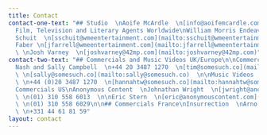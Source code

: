 ```yaml
---
title: Contact
contact-one-text: "## Studio  \nAoife McArdle  \n[info@aoifemcardle.com](mailto:info@aoifemcardle.com)\n\n##
  Film, Television and Literary Agents Worldwide\nWilliam Morris Endeavor  \nSolco
  Schuit  \n[sschuit@wmeentertainment.com](mailto:sschuit@wmeentertainment.com)\n\nSimon
  Faber \n[jfarrell@wmeentertainment.com](mailto:jfarrell@wmeentertainment.com)\n\n42
  \ \nJosh Varney  \n[joshvarney@42mp.com](mailto:joshvarney@42mp.com)"
contact-two-text: "## Commercials and Music Videos UK/Europe\n\nCommercials  \nTim
  Nash and Sally Campbell  \n+44 20 3487 1270  \n[tim@somesuch.co](mailto:tim@somesuch.co)
  \ \n[sally@somesuch.co](mailto:sally@somesuch.co)  \n\nMusic Videos  \nHannah Turnbull-Walter
  \ \n+44 (0)20 3487 1270  \n[hannahtw@somesuch.co](mailto:hannahtw@somesuch.co)  \n\n\n##
  Commercials US\nAnonymous Content  \nJohnathan Wright  \n[jwright@anonymouscontent.com](mailto:jwright@anonymouscontent.com)
  \ \n(01) 310 558 6013  \n\nEric Stern  \n[eric@anonymouscontent.com](mailto:eric@anonymouscontent.com)
  \ \n(01) 310 558 6029\n\n## Commercials France\nInsurrection  \nArno Moria  \n[arno@insurrection.paris](mailto:arno@insurrection.paris)
  \ \n+331 44 61 81 59"
layout: contact
---
```


